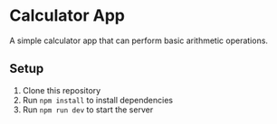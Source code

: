 # Calculator App

A simple calculator app that can perform basic arithmetic operations.

## Setup

1. Clone this repository
2. Run `npm install` to install dependencies
3. Run `npm run dev` to start the server
